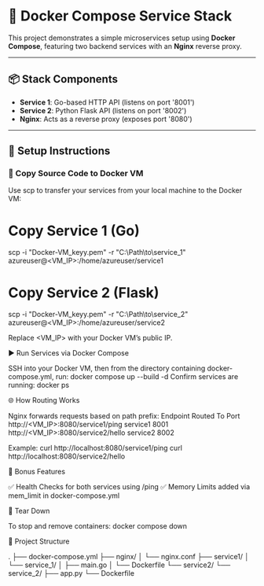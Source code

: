# 🐳 Docker Compose Service Stack

This project demonstrates a simple microservices setup using **Docker Compose**, featuring two backend services with an **Nginx** reverse proxy.

---

## 📦 Stack Components

- **Service 1**: Go-based HTTP API (listens on port '8001')  
- **Service 2**: Python Flask API (listens on port '8002')  
- **Nginx**: Acts as a reverse proxy (exposes port '8080')  

---

## 🚀 Setup Instructions

### 🔄 Copy Source Code to Docker VM

Use scp to transfer your services from your local machine to the Docker VM:

# Copy Service 1 (Go)
scp -i "Docker-VM_keyy.pem" -r "C:\Path\to\service_1" azureuser@<VM_IP>:/home/azureuser/service1

# Copy Service 2 (Flask)
scp -i "Docker-VM_keyy.pem" -r "C:\Path\to\service_2" azureuser@<VM_IP>:/home/azureuser/service2

Replace <VM_IP> with your Docker VM’s public IP.

▶️ Run Services via Docker Compose

SSH into your Docker VM, then from the directory containing docker-compose.yml, run:
docker compose up --build -d
Confirm services are running:
docker ps

🌐 How Routing Works

Nginx forwards requests based on path prefix:
Endpoint	Routed To	Port
http://<VM_IP>:8080/service1/ping	service1	8001
http://<VM_IP>:8080/service2/hello	service2	8002

Example:
curl http://localhost:8080/service1/ping
curl http://localhost:8080/service2/hello

🎁 Bonus Features

✅ Health Checks for both services using /ping
✅ Memory Limits added via mem_limit in docker-compose.yml

🧹 Tear Down

To stop and remove containers:
docker compose down

📁 Project Structure

.
├── docker-compose.yml
├── nginx/
│   └── nginx.conf
├── service1/
│   └── service_1/
│       ├── main.go
│       └── Dockerfile
└── service2/
    └── service_2/
        ├── app.py
        └── Dockerfile
